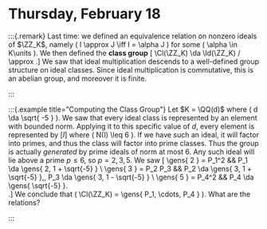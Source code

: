 # Thursday, February 18


:::{.remark}
Last time: we defined an equivalence relation on nonzero ideals of $\ZZ_K$, namely \( I \approx J \iff I = \alpha J \) for some \( \alpha \in K\units \).
We then defined the **class group**
\[
\Cl(\ZZ_K) \da \Id(\ZZ_K) / \approx
.\]
We saw that ideal multiplication descends to a well-defined group structure on ideal classes. 
Since ideal multiplication is commutative, this is an abelian group, and moreover it is finite.

:::


:::{.example title="Computing the Class Group"}
Let $K = \QQ(d)$ where \( d \da \sqrt{ -5 } \).
We saw that every ideal class is represented by an element with bounded norm.
Applying it to this specific value of $d$, every element is represented by $[I]$ where \( N(I) \leq 6 \).
If we have such an ideal, it will factor into primes, and thus the class will factor into prime classes. 
Thus the group is actually *generated* by prime ideals of norm at most 6.
Any such ideal will lie above a prime $p \leq 6$, so $p=2,3,5$.
We saw
\[
\gens{ 2 } = P_1^2 && P_1 \da \gens{ 2, 1 + \sqrt{-5} } \\
\gens{ 3 } = P_2 P_3 && P_2 \da \gens{ 3, 1 + \sqrt{-5} },\, P_3 \da \gens{ 3, 1 - \sqrt{-5} }    \\
\gens{ 5 } = P_4^2 && P_4 \da \gens{ \sqrt{-5} }.  
.\]
We conclude that \( \Cl(\ZZ_K) = \gens{ P_1, \cdots, P_4 }  \).
What are the relations?

:::


